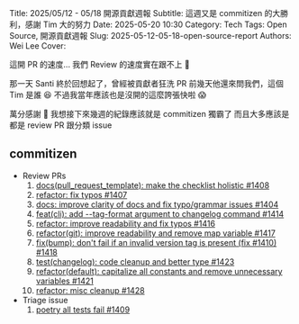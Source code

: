 Title: 2025/05/12 - 05/18 開源貢獻週報
Subtitle: 這週又是 commitizen 的大勝利，感謝 Tim 大的努力
Date: 2025-05-20 10:30
Category: Tech
Tags: Open Source, 開源貢獻週報
Slug: 2025-05-12-05-18-open-source-report
Authors: Wei Lee
Cover:

這開 PR 的速度...
我們 Review 的速度實在跟不上 🥲

<!--more-->

那一天 Santi 終於回想起了，曾經被貢獻者狂洗 PR
前幾天他還來問我們，這個 Tim 是誰 😆
不過我當年應該也是沒開的這麼誇張快啦 😱

萬分感謝 🙏
我想接下來幾週的紀錄應該就是 commitizen 獨霸了
而且大多應該是都是 review PR 跟分類 issue

## commitizen
* Review PRs
    1. [docs(pull_request_template): make the checklist holistic #1408](https://github.com/commitizen-tools/commitizen/pull/1408)
    2. [refactor: fix typos #1407](https://github.com/commitizen-tools/commitizen/pull/1407)
    3. [docs: improve clarity of docs and fix typo/grammar issues #1404](https://github.com/commitizen-tools/commitizen/pull/1404)
    4. [feat(cli): add --tag-format argument to changelog command #1414](https://github.com/commitizen-tools/commitizen/pull/1414)
    5. [refactor: improve readability and fix typos #1416](https://github.com/commitizen-tools/commitizen/pull/1416)
    6. [refactor(git): improve readability and remove map variable #1417](https://github.com/commitizen-tools/commitizen/pull/1417)
    7. [fix(bump): don't fail if an invalid version tag is present (fix #1410) #1418](https://github.com/commitizen-tools/commitizen/pull/1418)
    8. [test(changelog): code cleanup and better type #1423](https://github.com/commitizen-tools/commitizen/pull/1423)
    9. [refactor(default): capitalize all constants and remove unnecessary variables #1421](https://github.com/commitizen-tools/commitizen/pull/1421)
    10. [refactor: misc cleanup #1428](https://github.com/commitizen-tools/commitizen/pull/1428)
* Triage issue
    1. [poetry all tests fail #1409](https://github.com/commitizen-tools/commitizen/issues/1409)
